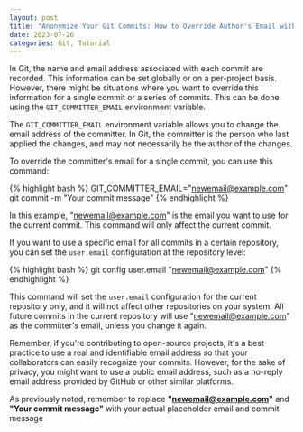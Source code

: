 ```yaml
---
layout: post
title: "Anonymize Your Git Commits: How to Override Author's Email with GIT_COMMITTER_EMAIL"
date: 2023-07-26
categories: Git, Tutorial
---
```


In Git, the name and email address associated with each commit are recorded. This information can be set globally or on a per-project basis. However, there might be situations where you want to override this information for a single commit or a series of commits. This can be done using the `GIT_COMMITTER_EMAIL` environment variable.

The `GIT_COMMITTER_EMAIL` environment variable allows you to change the email address of the committer. In Git, the committer is the person who last applied the changes, and may not necessarily be the author of the changes.

To override the committer's email for a single commit, you can use this command:

{% highlight bash %}
GIT_COMMITTER_EMAIL="newemail@example.com" git commit -m "Your commit message"
{% endhighlight %}

In this example, "newemail@example.com" is the email you want to use for the current commit. This command will only affect the current commit.

If you want to use a specific email for all commits in a certain repository, you can set the `user.email` configuration at the repository level:

{% highlight bash %}
git config user.email "newemail@example.com"
{% endhighlight %}

This command will set the `user.email` configuration for the current repository only, and it will not affect other repositories on your system. All future commits in the current repository will use "newemail@example.com" as the committer's email, unless you change it again.

Remember, if you're contributing to open-source projects, it's a best practice to use a real and identifiable email address so that your collaborators can easily recognize your commits. However, for the sake of privacy, you might want to use a public email address, such as a no-reply email address provided by GitHub or other similar platforms.

As previously noted, remember to replace **"newemail@example.com"** and **"Your commit message"** with your actual placeholder email and commit message
